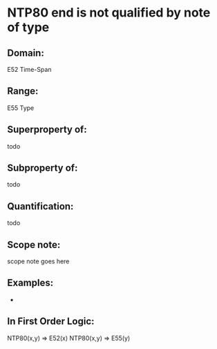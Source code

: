 # NTP80 end is not qualified by note of type

## Domain: 

E52 Time-Span

## Range: 

E55 Type

## Superproperty of: 

todo

## Subproperty of: 

todo

## Quantification: 

todo

## Scope note: 

scope note goes here

## Examples: 

* 

## In First Order Logic: 

NTP80(x,y) ⇒ E52(x)
NTP80(x,y) ⇒ E55(y)

